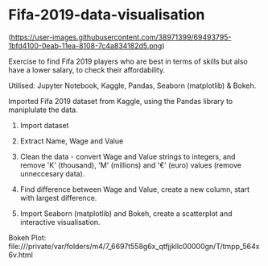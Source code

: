 # Fifa-2019-data-visualisation

(https://user-images.githubusercontent.com/38971399/69493795-1bfd4100-0eab-11ea-8108-7c4a834182d5.png)

Exercise to find Fifa 2019 players who are best in terms of skills but also have a lower salary, to check their affordability. 

Utilised: Jupyter Notebook, Kaggle, Pandas, Seaborn (matplotlib) & Bokeh.

Imported Fifa 2019 dataset from Kaggle, using the Pandas library to maniplulate the data.

1. Import dataset 

2. Extract Name, Wage and Value 

3. Clean the data - convert Wage and Value strings to integers, and remove 'K' (thousand), 'M' (millions) and '€' (euro) values (remove unneccesary data).

4. Find difference between Wage and Value, create a new column, start with largest difference.

5. Import Seaborn (matplotlib) and Bokeh, create a scatterplot and interactive visualisation.

Bokeh Plot: file:///private/var/folders/m4/7_6697t558g6x_qtfjjkllc00000gn/T/tmpp_564x6v.html
